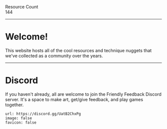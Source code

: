 <div markdown="1" class="ff_badge">
<div markdown="1" class="ff_badge_title">Resource Count</div>
<div markdown="1" class="ff_badge_value">144</div>
</div>

___

# Welcome!

This website hosts all of the cool resources and technique nuggets that we've collected as a community over the years. 

---
# Discord
If you haven't already, all are welcome to join the Friendly Feedback Discord server. It's a space to make art, get/give feedback, and play games together.

```embed
url: https://discord.gg/UatB2ChxPg
image: false
favicon: false
```